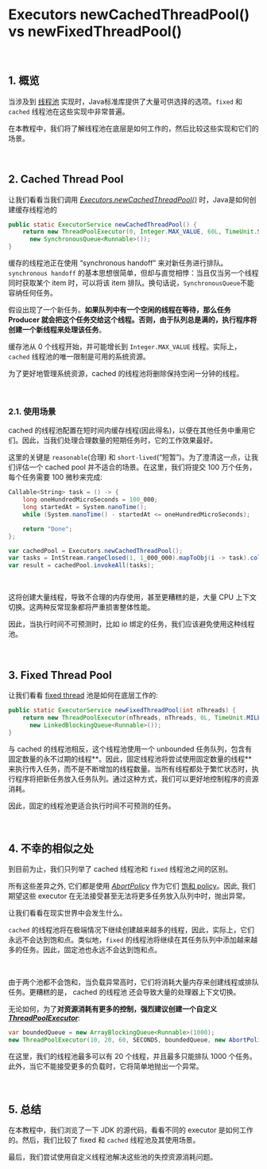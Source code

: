 # Executors newCachedThreadPool() vs newFixedThreadPool()

&nbsp;

## 1. 概览

当涉及到 [线程池](java-executor-service-tutorial.md) 实现时，Java标准库提供了大量可供选择的选项。`fixed` 和 `cached` 线程池在这些实现中非常普遍。

在本教程中，我们将了解线程池在底层是如何工作的，然后比较这些实现和它们的场景。

&nbsp;

## 2. Cached Thread Pool

让我们看看当我们调用 [*Executors.newCachedThreadPool()*](https://github.com/openjdk/jdk/blob/6bab0f539fba8fb441697846347597b4a0ade428/src/java.base/share/classes/java/util/concurrent/Executors.java#L217) 时，Java是如何创建缓存线程池的

```java
public static ExecutorService newCachedThreadPool() {
    return new ThreadPoolExecutor(0, Integer.MAX_VALUE, 60L, TimeUnit.SECONDS, 
      new SynchronousQueue<Runnable>());
}
```

缓存的线程池正在使用 “synchronous handoff” 来对新任务进行排队。 `synchronous handoff` 的基本思想很简单，但却与直觉相悖：当且仅当另一个线程同时获取某个 item 时，可以将该 item 排队。换句话说，`SynchronousQueue`不能容纳任何任务。

假设出现了一个新任务。**如果队列中有一个空闲的线程在等待，那么任务 Producer 就会把这个任务交给这个线程。否则，由于队列总是满的，执行程序将创建一个新线程来处理该任务**。

缓存池从 $0$ 个线程开始，并可能增长到 `Integer.MAX_VALUE` 线程。实际上，`cached` 线程池的唯一限制是可用的系统资源。

为了更好地管理系统资源，cached 的线程池将删除保持空闲一分钟的线程。

&nbsp;

### 2.1. 使用场景

cached 的线程池配置在短时间内缓存线程(因此得名)，以便在其他任务中重用它们。因此，当我们处理合理数量的短期任务时，它的工作效果最好。

这里的关键是 `reasonable`(合理) 和 `short-lived`(“短暂”)。为了澄清这一点，让我们评估一个 cached pool 并不适合的场景。在这里，我们将提交 $100$ 万个任务，每个任务需要 $100$ 微秒来完成:

```scala
Callable<String> task = () -> {
    long oneHundredMicroSeconds = 100_000;
    long startedAt = System.nanoTime();
    while (System.nanoTime() - startedAt <= oneHundredMicroSeconds);

    return "Done";
};

var cachedPool = Executors.newCachedThreadPool();
var tasks = IntStream.rangeClosed(1, 1_000_000).mapToObj(i -> task).collect(toList());
var result = cachedPool.invokeAll(tasks);
```

&nbsp;

这将创建大量线程，导致不合理的内存使用，甚至更糟糕的是，大量 CPU 上下文切换。这两种反常现象都将严重损害整体性能。

因此，当执行时间不可预测时，比如 io 绑定的任务，我们应该避免使用这种线程池。

&nbsp;

## 3. Fixed Thread Pool

让我们看看 [fixed thread](https://github.com/openjdk/jdk/blob/6bab0f539fba8fb441697846347597b4a0ade428/src/java.base/share/classes/java/util/concurrent/Executors.java#L91) 池是如何在底层工作的:

```java
public static ExecutorService newFixedThreadPool(int nThreads) {
    return new ThreadPoolExecutor(nThreads, nThreads, 0L, TimeUnit.MILLISECONDS, 
      new LinkedBlockingQueue<Runnable>());
}
```

与 cached 的线程池相反，这个线程池使用一个 unbounded 任务队列，包含有固定数量的永不过期的线程**。因此，固定线程池将尝试使用固定数量的线程** 来执行传入任务，而不是不断增加的线程数量。当所有线程都处于繁忙状态时，执行程序将把新任务放入任务队列。通过这种方式，我们可以更好地控制程序的资源消耗。

因此，固定的线程池更适合执行时间不可预测的任务。

&nbsp;

## 4. 不幸的相似之处

到目前为止，我们只列举了 cached 线程池和 `fixed` 线程池之间的区别。

所有这些差异之外, 它们都是使用 *[AbortPolicy](https://www.baeldung.com/java-rejectedexecutionhandler#1-abort-policy)* 作为它们 [饱和 policy](https://www.baeldung.com/java-rejectedexecutionhandler)。因此, 我们期望这些 executor 在无法接受甚至无法将更多任务放入队列中时，抛出异常。

让我们看看在现实世界中会发生什么。

`cached` 的线程池将在极端情况下继续创建越来越多的线程，因此，实际上，它们永远不会达到饱和点。类似地，`fixed` 的线程池将继续在其任务队列中添加越来越多的任务。因此，固定池也永远不会达到饱和点。

&nbsp;

由于两个池都不会饱和，当负载异常高时，它们将消耗大量内存来创建线程或排队任务。更糟糕的是， cached 的线程池 还会导致大量的处理器上下文切换。

无论如何，为了**对资源消耗有更多的控制，强烈建议创建一个自定义** ***[ThreadPoolExecutor](https://docs.oracle.com/javase/9/docs/api/java/util/concurrent/ThreadPoolExecutor.html)***:

```java
var boundedQueue = new ArrayBlockingQueue<Runnable>(1000);
new ThreadPoolExecutor(10, 20, 60, SECONDS, boundedQueue, new AbortPolicy());
```

在这里，我们的线程池最多可以有 20 个线程，并且最多只能排队 1000 个任务。此外，当它不能接受更多的负载时，它将简单地抛出一个异常。

&nbsp;

## 5. 总结

在本教程中，我们浏览了一下 JDK 的源代码，看看不同的 executor 是如何工作的。然后，我们比较了 fixed 和 `cached` 线程池及其使用场景。

最后，我们尝试使用自定义线程池解决这些池的失控资源消耗问题。

